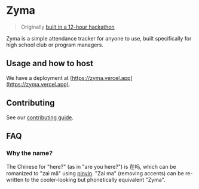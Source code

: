 # Zyma

> Originally [built in a 12-hour hackathon](https://github.com/EvanZhouDev/codeforcause-hackathon)

Zyma is a simple attendance tracker for anyone to use, built specifically for high school club or program managers.

## Usage and how to host

We have a deployment at [https://zyma.vercel.app](https://zyma.vercel.app).

## Contributing

See our [contributing guide](./CONTRIBUTING.md).

## FAQ

### Why the name?

The Chinese for "here?" (as in "are you here?") is 在吗, which can be romanized to "zaì mā" using [pinyin](https://en.wikipedia.org/wiki/Pinyin). "Zai ma" (removing accents) can be re-written to the cooler-looking but phonetically equivalent "Zyma".
